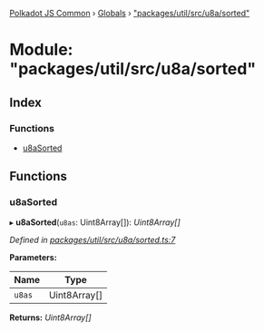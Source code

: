 [Polkadot JS Common](../README.md) › [Globals](../globals.md) › ["packages/util/src/u8a/sorted"](_packages_util_src_u8a_sorted_.md)

# Module: "packages/util/src/u8a/sorted"

## Index

### Functions

* [u8aSorted](_packages_util_src_u8a_sorted_.md#u8asorted)

## Functions

###  u8aSorted

▸ **u8aSorted**(`u8as`: Uint8Array[]): *Uint8Array[]*

*Defined in [packages/util/src/u8a/sorted.ts:7](https://github.com/polkadot-js/common/blob/437314e5/packages/util/src/u8a/sorted.ts#L7)*

**Parameters:**

Name | Type |
------ | ------ |
`u8as` | Uint8Array[] |

**Returns:** *Uint8Array[]*
